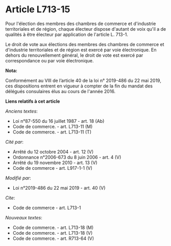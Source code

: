 # Article L713-15

Pour l'élection des membres des chambres de commerce et d'industrie territoriales et de région, chaque électeur dispose
d'autant de voix qu'il a de qualités à être électeur par application de l'article L. 713-1.

Le droit de vote aux élections des membres des chambres de commerce et d'industrie territoriales et de région est exercé par
voie électronique. En dehors du renouvellement général, le droit de vote est exercé par correspondance ou par voie
électronique.

**Nota:**

Conformément au VIII de l’article 40 de la loi n° 2019-486 du 22 mai 2019, ces dispositions entrent en vigueur à compter de
la fin du mandat des délégués consulaires élus au cours de l'année 2016.

**Liens relatifs à cet article**

_Anciens textes_:

  - Loi n°87-550 du 16 juillet 1987 - art. 18 (Ab)
  - Code de commerce. - art. L713-11 (M)
  - Code de commerce. - art. L713-11 (T)

_Cité par_:

  - Arrêté du 12 octobre 2004 - art. 12 (V)
  - Ordonnance n°2006-673 du 8 juin 2006 - art. 4 (V)
  - Arrêté du 19 novembre 2010 - art. 13 (V)
  - Code de commerce - art. L917-1-1 (V)

_Modifié par_:

  - Loi n°2019-486 du 22 mai 2019 - art. 40 (V)

_Cite_:

  - Code de commerce - art. L713-1

_Nouveaux textes_:

  - Code de commerce. - art. L713-18 (M)
  - Code de commerce. - art. L713-18 (V)
  - Code de commerce. - art. R713-64 (V)
